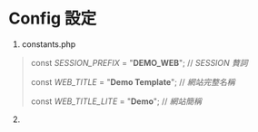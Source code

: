 # Config 設定

1. constants.php  
> const *SESSION_PREFIX* = "**DEMO_WEB**";  // *SESSION 贅詞*  
>
> const *WEB_TITLE* = "**Demo Template**";    // *網站完整名稱*  
>
> const *WEB_TITLE_LITE* = "**Demo**";           // *網站簡稱*  

2.

